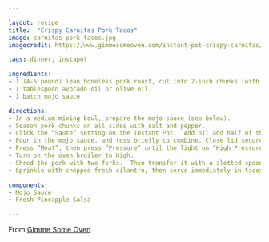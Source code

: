 ```yaml
---

layout: recipe
title:  "Crispy Carnitas Pork Tacos"
image: carnitas-pork-tacos.jpg
imagecredit: https://www.gimmesomeoven.com/instant-pot-crispy-carnitas/

tags: dinner, instapot

ingredients:
- 1 (4-5 pound) lean boneless pork roast, cut into 2-inch chunks (with excess fat trimmed off) fine sea salt and freshly-cracked black pepper
- 1 tablespoon avocado oil or olive oil
- 1 batch mojo sauce

directions:
- In a medium mixing bowl, prepare the mojo sauce (see below).
- Season pork chunks on all sides with salt and pepper.
- Click the “Saute” setting on the Instant Pot.  Add oil and half of the pork, and sear — turning every 45-60 seconds or so — until the pork is browned on all sides.  Transfer pork to a separate clean plate, and repeat with the other half of the pork, searing until browned on all sides.  Press “Cancel” to turn off the heat.
- Pour in the mojo sauce, and toss briefly to combine. Close lid securely and set vent to “Sealing”.
- Press “Meat”, then press “Pressure” until the light on “High Pressure” lights up, then adjust the up/down arrows until time reads 30 minutes.  Cook.  Then let the pressure release naturally, about 15 minutes.  Carefully turn the vent to “Venting”, just to release any extra pressure that might still be in there.  Then remove the lid.
- Turn on the oven broiler to High.
- Shred the pork with two forks.  Then transfer it with a slotted spoon to a large baking sheet.  Spoon about a third of the leftover juices evenly on top of the pork.  Then broil for 4-5 minutes, or until the edges of the pork begin browning and crisping up. Remove the sheet from the oven, then ladle a remaining third of the juices from the Instant Pot evenly over the pork, and then give it a good toss with some tongs.  Broil for an additional 5 minutes to get the meat even more crispy. Then remove and ladle the final third of the juices over the pork, and toss to combine.
- Sprinkle with chopped fresh cilantro, then serve immediately in tacos, burritos, salads, or whatever sounds good to you! Or, refrigerate pork in a sealed container for up to 3 days, or freeze for up to 3 months.

components:
- Mojo Sauce
- Fresh Pineapple Salsa

---
```


From [Gimme Some Oven](https://www.gimmesomeoven.com/instant-pot-crispy-carnitas/)
